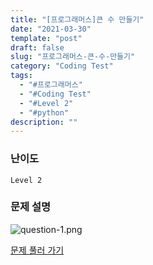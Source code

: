 ```yaml
---
title: "[프로그래머스]큰 수 만들기"
date: "2021-03-30"
template: "post"
draft: false
slug: "프로그래머스-큰-수-만들기"
category: "Coding Test"
tags:
  - "#프로그래머스"
  - "#Coding Test"
  - "#Level 2"
  - "#python"
description: ""
---
```


### 난이도

`Level 2`

### 문제 설명
![question-1.png](/media/posts/2021-03-30---[프로그래머스]-큰-수-만들기/question-1.png)

[문제 풀러 가기](https://programmers.co.kr/learn/courses/30/lessons/42883)